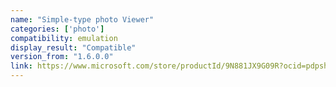 ```yaml
---
name: "Simple-type photo Viewer"
categories: ['photo']
compatibility: emulation
display_result: "Compatible"
version_from: "1.6.0.0"
link: https://www.microsoft.com/store/productId/9N881JX9G09R?ocid=pdpshare
---
```

